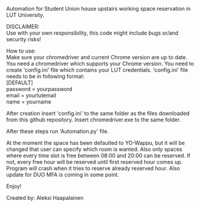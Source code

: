 Automation for Student Union house upstairs working space reservation in LUT University. <br />


DISCLAIMER: <br />
Use with your own responsibility, this code might include bugs or/and security risks!


How to use: <br />
Make sure your chromedriver and current Chrome version are up to date.
You need a chromedriver which supports your Chrome version.
You need to create 'config.ini' file which contains your LUT credentials.
'config.ini' file needs to be in following format: <br />
[DEFAULT] <br />
password = yourpassword <br />
email = yourlutemail <br />
name = yourname <br />
	
After creation insert 'config.ini' to the same folder as the files downloaded from this github repository.
Insert chromedriver.exe to the same folder.

After these steps run 'Automation.py' file.

At the moment the space has been defaulted to YO-Wappu, but it will be changed that user can specify which room is wanted.
Also only spaces where every time slot is free between 08:00 and 20:00 can be reserved. If not, every free hour will be reserved until first reserved hour comes up.
Program will crash when it tries to reserve already reserved hour. Also update for DUO MFA is coming in some point.

Enjoy!

Created by: Aleksi Haapalainen

